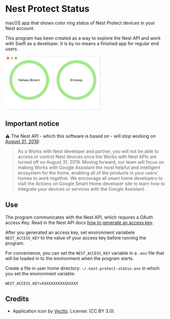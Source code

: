 # Nest Protect Status

macOS app that shows color ring status of Nest Protect devices in your Nest account.

This program has been created as a way to explore the Nest API and work with Swift as a developer. It is by no means
a finished app for regular end users.

<img src="screenshot.png" width=300 />

## Important notice

⚠ The Nest API - which this software is based on - will stop working on [August 31, 2019](https://nest.com/whats-happening/#im-a-works-with-nest-developer-will-my-solution-still-be-able-to-access-and-control-nest-devices):

>As a Works with Nest developer and partner, you will not be able to access or control Nest devices once the Works with Nest APIs are turned off on August 31, 2019. Moving forward, our team will focus on making Works with Google Assistant the most helpful and intelligent ecosystem for the home, enabling all of the products in your users’ homes to work together.
We encourage all smart home developers to visit the Actions on Google Smart Home developer site to learn how to integrate your devices or services with the Google Assistant.

## Use

The program communicates with the Nest API, which requires a OAuth access Key. Read in the Nest API docs [how to generate an access key](https://developers.nest.com/guides/api/how-to-auth).

After you generated an access key, set environment variabele `NEST_ACCESS_KEY` to the value of your access key before running the program.

For convenience, you can set the `NEST_ACCESS_KEY` variable in a `.env` file that will be loaded in to the environment when the program starts. 

Create a file in user home directory: `~/.nest-protect-status.env` in which you set the environment variable:

```
NEST_ACCESS_KEY=XXXXXXXXXXXXXXXX
```

## Credits

- Application icon by [Vectto](https://www.iconfinder.com/icons/2335590/home_home_page_house_profile_icon). License: (CC BY 3.0).
